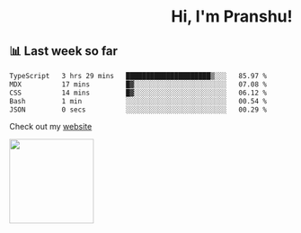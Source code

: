 <div align="right" >
   
   <H1>Hi, I'm Pranshu!</H1>

</div>

## 📊 Last week so far
<!--START_SECTION:waka-->

```txt
TypeScript   3 hrs 29 mins   █████████████████████▒░░░   85.97 %
MDX          17 mins         █▓░░░░░░░░░░░░░░░░░░░░░░░   07.08 %
CSS          14 mins         █▓░░░░░░░░░░░░░░░░░░░░░░░   06.12 %
Bash         1 min           ░░░░░░░░░░░░░░░░░░░░░░░░░   00.54 %
JSON         0 secs          ░░░░░░░░░░░░░░░░░░░░░░░░░   00.29 %
```

<!--END_SECTION:waka-->

Check out my [website](https://pranshu05.vercel.app)

<img align="left" width="150" src="https://user-images.githubusercontent.com/70943732/209951571-93b7afe5-f523-4683-b725-5d94b287e94e.png">


